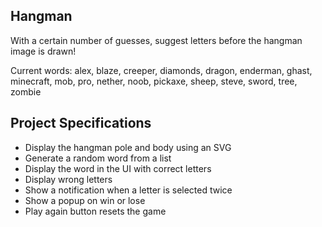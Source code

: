 ## Hangman

With a certain number of guesses, suggest letters before the hangman image is drawn!

Current words: alex, blaze, creeper, diamonds, dragon, enderman, ghast, minecraft, mob, pro, nether, noob, pickaxe, sheep, steve, sword, tree, zombie

## Project Specifications

- Display the hangman pole and body using an SVG
- Generate a random word from a list
- Display the word in the UI with correct letters
- Display wrong letters
- Show a notification when a letter is selected twice
- Show a popup on win or lose
- Play again button resets the game
